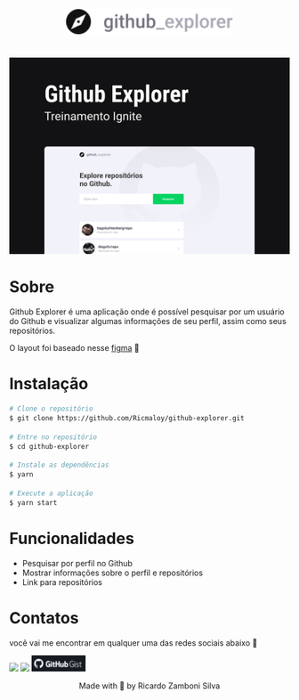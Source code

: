<div align=center>
  <img src="https://github.com/Ricmaloy/github-explorer/blob/master/public/Logo.png" alt="github-explorer"width="300px">
</div>

#

<img src="https://github.com/Ricmaloy/github-explorer/blob/master/public/Capa.png">

# Sobre

Github Explorer é uma aplicação onde é possível pesquisar por um usuário do Github e visualizar algumas informações de seu perfil, assim como seus repositórios.

O layout foi baseado nesse [figma](https://www.figma.com/file/HOCmxfrElzLpI75LdzFLia/Github-Explorer?node-id=1%3A373) 🚀

# Instalação

```bash
# Clone o repositório
$ git clone https://github.com/Ricmaloy/github-explorer.git

# Entre no repositório
$ cd github-explorer

# Instale as dependências
$ yarn

# Execute a aplicação
$ yarn start
```

# Funcionalidades
[](https://i.imgur.com/xe3KsPa.gif)

* Pesquisar por perfil no Github
* Mostrar informações sobre o perfil e repositórios
* Link para repositórios


# Contatos

 você vai me encontrar em qualquer uma das redes sociais abaixo 🍻

<a href = "mailto: ricardozamboni021@gmail.com"><img src="https://img.shields.io/badge/-Gmail-%23EA4335?style=for-the-badge&logo=gmail&logoColor=white" target="_blank" margin-right="10px"></a>
<a href="https://www.linkedin.com/in/ricardo-zamboni-3906471b3/" target="_blank"><img src="https://img.shields.io/badge/-LinkedIn-%230077B5?style=for-the-badge&logo=linkedin&logoColor=white" target="_blank"></a>
<a href="https://github.com/Ricmaloy" target="_blank"><img src="https://github.com/Alexandrehideki13/Alexandrehideki13/blob/main/GistGithub.jpeg" height=29 target="_blank"></a>

<p align="center">Made with 💜 by Ricardo Zamboni Silva</p>